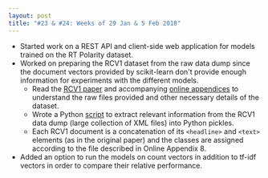 ```yaml
---
layout: post
title: "#23 & #24: Weeks of 29 Jan & 5 Feb 2018"
---
```


- Started work on a REST API and client-side web application for models trained on the RT Polarity dataset.
- Worked on preparing the RCV1 dataset from the raw data dump since the document vectors provided by scikit-learn don't provide enough information for experiments with the different models.
  - Read the [RCV1 paper](http://www.jmlr.org/papers/volume5/lewis04a/lewis04a.pdf) and accompanying [online appendices](http://www.ai.mit.edu/projects/jmlr/papers/volume5/lewis04a/lyrl2004_rcv1v2_README.htm) to understand the raw files provided and other necessary details of the dataset.
  - Wrote a Python [script](https://github.com/SuyashLakhotia/TextCategorization/blob/master/process_rcv1.py) to extract relevant information from the RCV1 data dump (large collection of XML files) into Python pickles.
  - Each RCV1 document is a concatenation of its `<headline>` and `<text>` elements (as in the original paper) and the classes are assigned according to the file described in Online Appendix 8.
- Added an option to run the models on count vectors in addition to tf-idf vectors in order to compare their relative performance.
